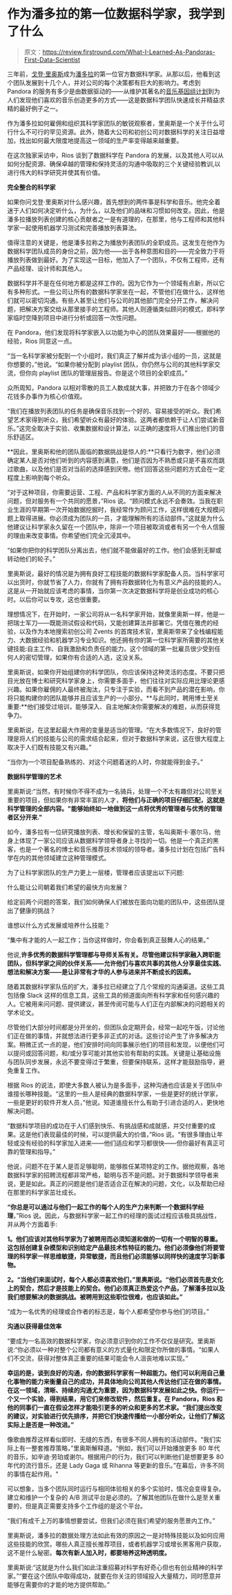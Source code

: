 # 作为潘多拉的第一位数据科学家，我学到了什么

> 原文：<https://review.firstround.com/What-I-Learned-As-Pandoras-First-Data-Scientist>

三年前，[戈登·里奥斯](https://www.linkedin.com/in/gordonrios "null")成为[潘多拉](http://www.pandora.com/ "null")的第一位官方数据科学家。从那以后，他看到这个团队发展到十几个人，并对公司的每个决策都有巨大的影响力。考虑到 Pandora 的服务有多少是由数据驱动的——从维护其著名的[音乐基因组计划](http://www.pandora.com/about/mgp "null")到为人们发现他们喜欢的音乐创造更多的方式——这是数据科学团队快速成长并精益求精的最好例子之一。

作为潘多拉如何雇佣和组织其科学家团队的敏锐观察者，里奥斯是一个关于什么可行什么不可行的罕见资源。此外，随着大公司和初创公司对数据科学的关注日益增加，找出如何最大限度地提高这一领域的生产率变得越来越重要。

在这次独家采访中，Rios 谈到了数据科学在 Pandora 的发展，以及其他人可以从如何分配资源、确保卓越的管理和保持灵活的沟通中吸取的三个关键经验教训,以进行伟大的科学研究并使其有价值。

**完全整合的科学家**

如果你问戈登·里奥斯对什么感兴趣，首先想到的两件事是科学和音乐。他完全着迷于人们如何决定听什么，为什么，以及他们的品味和习惯如何改变。因此，他是潘多拉播放列表创建的核心贡献者之一是有道理的，在那里，他与工程师和其他科学家一起使用机器学习测试和完善播放列表算法。

值得注意的关键是，他是潘多拉称之为播放列表团队的全职成员。这发生在他作为数据科学团队成员的身份之前，因为他——出于各种意图和目的——完全致力于将播放列表做到最好。为了实现这一目标，他加入了一个团队，不仅有工程师，还有产品经理、设计师和其他人。

数据科学并不是在任何地方都是这样工作的。因为它作为一个领域有点新，所以它有多种形式。一些公司让所有的数据科学家坐在一起，不管他们在做什么，这样他们就可以密切沟通。有些人甚至让他们与公司的其他部门完全分开工作，解决问题，把解决方案交给从那里接手的工程师。其他人则遵循类似顾问的模式，即科学家临时空降到项目中进行分析或回答一次性问题。

在 Pandora，他们发现将科学家嵌入以功能为中心的团队效果最好——根据他的经验，Rios 同意这一点。

“当一名科学家被分配到一个小组时，我们真正了解并成为该小组的一员，这就是你想要的，”他说。“如果你被分配到 playlist 团队，你仍然与公司的其他科学家交流，但你向 playlist 团队的管理层报告。你是这个项目的全职成员。”

众所周知，Pandora 以相对零散的员工人数成就大事，并把致力于在各个领域少花钱多办事作为核心价值观。

“我们在播放列表团队的任务是确保音乐找到一个好的、容易接受的听众。我们希望艺术家得到听众，我们希望听众有最好的体验。这两者都依赖于让人们尝试新音乐。”这完全取决于实验、收集数据和设计算法，以正确的速度将人们推出他们的音乐舒适区。

**因此，里奥斯和他的团队面临的数据挑战是惊人的:**只看行为数字，他们必须确定某人是否对他们听到的内容感到满意，他们是否因为不熟悉或只是不喜欢而跳过歌曲，以及他们是否对当前的选择感到厌倦。他们回答这些问题的方式会在一定程度上影响到每个听众。

“对于这种项目，你需要运营、工程、产品和科学家方面的人从不同的方面来解决问题，但对服务有一个共同的愿景，”Rios 说。“顾问模式永远不会奏效。当我在职业生涯的早期第一次开始数据挖掘时，我经常作为顾问工作，这样很难在大规模问题上取得进展。你必须成为团队的一员，才能理解所有的活动部件。”这就是为什么他建议让科学家永久留在一个团队中，除非一个项目被取消或者有另一个令人信服的理由来改变事情。你希望他们完全沉浸其中。

“如果你把你的科学团队分离出去，他们就不能做最好的工作。他们会感到无聊或转动他们的轮子。”

里奥斯说，最好的情况是为拥有良好工程技能的数据科学家配备人员。当科学家可以出货时，你就节省了人力，你就有了拥有将数据转化为有意义产品的技能的人。这是从一开始就应该考虑的事情，当你第一次决定数据科学将是创业成功的核心时。以后你可以专攻，这也很重要。

理想情况下，在开始时，一家公司将从一名科学家开始，就像里奥斯一样，他是一把瑞士军刀——既能测试假设和代码，又能创建算法并部署它。凭借在雅虎的经验，以及作为本地搜索初创公司 Zvents 的首席技术官，里奥斯带来了全栈编程能力、大数据经验和机器学习专业知识。他还拥有你的第一位科学家所需要的其他关键技能:自主工作、自我激励和负责任的能力。这个领域的第一批雇员很少受到任何人的密切管理，如果你有合适的人选，这没关系。

里奥斯说，如果你开始组建你的科学团队，你应该保持这种灵活的态度。不要只把目光放在博士和研究科学家身上，你需要多面手，他们往往对实际应用比理论更感兴趣。如果你雇佣的人最终被淘汰，只专注于实验，而看不到产品的潜在影响，你将只能构建你的团队能够并且应该生产的一小部分。**与此同时，聘用博士至关重要:**他们接受过培训，能够深入、自主地解决你需要解决的难题，从而获得竞争力。

里奥斯说，在这里起最大作用的变量是适当的管理。“在大多数情况下，良好的管理是将人们的技能与公司的需求结合起来，但对于数据科学来说，这在很大程度上取决于人们既有技能又有兴趣。”

“当你为一个项目配备熟练的、对这个问题着迷的人时，你就能得到金子。”

**数据科学管理的艺术**

里奥斯说:“当然，有时候你不得不成为一名骑兵，处理一个不太有趣但对公司至关重要的项目，但如果你有非常丰富的人才，**将他们与正确的项目仔细匹配，这就是科学管理的全部内容。"能够始终如一地做到这一点将优秀的管理者与优秀的管理者区分开来."**

如今，潘多拉有一位研究播放列表、增长和保留的主管，名叫奥斯卡·塞尔马，他身上体现了一家公司应该从数据科学领导者身上寻找的一切。他是一个真正的黑客，也是一个著名的博士和音乐推荐技术领域的领导者。潘多拉计划在包括广告科学在内的其他领域建立这种管理模式。

为了让科学家团队的生产力更上一层楼，管理者应该提出以下问题:

什么能让公司朝着我们希望的最快方向发展？

给定前两个问题的答案，我们如何确保人们被放在面向功能的团队中，这些团队提出了健康的挑战？

谁想以什么方式发展或培养什么技能？

“集中有才能的人一起工作；当你这样做时，你会看到真正鼓舞人心的结果。”

他说,**许多优秀的数据科学管理都与导师关系有关。尽管他建议科学家融入跨职能团队，但科学家之间的伙伴关系——允许他们与喜欢共事的其他人分享最佳实践、想法和解决方案——是让非常有才华的人参与进来并不断成长的因素。**

随着其数据科学家队伍的扩大，潘多拉已经建立了几个常规的沟通渠道。这些工具包括像 Slack 这样的信息工具，这些工具的频道面向所有科学家和任何感兴趣的人。它被用来问问题、提供建议，甚至传阅可能与人们正在内部解决的问题相关的学术论文。

尽管他们大部分时间都是分开坐的，但团队会定期开会，经常一起吃午饭，讨论他们正在做的事情，并就想法进行更多非正式的对话。这些讨论产生了许多解决方案。稍微正式一点的是，他们安排时间向同事展示他们的项目和发现，以便他们可以提问或回答问题，和/或分享可能对其他实验有帮助的实践。关键是让基础设施与团队同步发展，永远不要变得过于繁重，但要保持联系，这样才能鼓励指导，避免重复工作。

根据 Rios 的说法，即使大多数人被认为是多面手，这种沟通也应该是关于团队中谁擅长哪种技能。“这里的一些人是经典的数据科学家，一些是更好的统计学家，一些是更好的软件开发人员，”他说。知道谁擅长什么有助于引进合适的人，更快地解决问题。

“数据科学项目的成功在于人们感到快乐、有挑战感和成就感，并交付重要的成果。这是他们表现最佳的时候，可以提供最大的价值，”Rios 说。“有很多理由让年轻或没有经验的科学家加入进来——他们适应和学习都很快——但你最好有真正可靠的管理和指导。”

他说，问题不在于某人是否足够聪明，能够胜任某项特定的工作。据他观察，各地数据科学家的招聘流程都非常严格，聪明与否不是问题。对于数据科学领导者来说，更是如此。真正的问题是他们是否适合正在解决的问题，文化，以及帮助已经在那里的科学家茁壮成长。

**“你总是可以通过与他们一起工作的每个人的生产力来判断一个数据科学经理**，”Rios 说。因此，与数据科学家一起工作的经理的面试过程应该极具挑战性，并从两个方面着手:

**1。他们应该对其他科学家为了被聘用而必须知道和做的一切有一个明智的尊重。这包括创建复杂模型和识别给定产品最技术性特征的能力。他们必须像他们将要管理的科学家一样思维敏捷，异常敏捷，而且他们必须能够以同样快的速度学习新事物。**

**2。“当他们来面试时，每个人都必须喜欢他们，”里奥斯说。“他们必须首先是文化上的契合，然后才是技能上的契合。他们必须真正热爱这个产品，了解潘多拉以及我们想要解决的数据挑战。被聘用到这些职位很难，也应该如此。”**

“成为一名优秀的经理或合作者的标志是，每个人都希望你参与他们的项目。”

**沟通以获得最佳效率**

“要成为一名高效的数据科学家，你必须意识到你的工作不仅仅是研究。里奥斯说:“你必须以一种对整个公司都有意义的方式量化和限定你所做的事情。“如果人们不交流，获得对整体真正重要的结果可能会令人沮丧地难以实现。”

**幸运的是，谈到良好的沟通，你的数据科学家有一种超能力。他们可以利用自己量化事物的能力来衡量自己的成功，并具体地向公司其他人传达他们正在做的事情。在这一领域，清晰、持续的沟通尤为重要，因为数据科学发展如此之快。你运行一个又一个实验，得到结果，用它们来修改软件，然后重复。在 Pandora，Rios 和他的同事们一直在假设怎样才能吸引更多的听众和更多的艺术家。“我们提出改变的建议，对实验进行优先排序，并把它们快速传播给一小部分听众，让他们了解这实际上是否是一种改进。”**

像歌曲推荐这样看似即时、无缝的东西，有很多不同人拥有的活动部件。“我们实际上有一整套推荐策略，”里奥斯解释道。“例如，我们可以开始播放更多 80 年代的音乐，如辛迪·劳珀或谢尔。根据用户的行为，我们可以判断他们是想要更多 80 年代的流行音乐，还是 Lady Gaga 或 Rihanna 等更新的音乐。”在幕后，许多不同的事情在起作用。"

可以想象，当多个团队同时运行与相同体验相关的多个实验时，情况会变得复杂。建立和维护一个复杂的 A/B 测试平台是必须的。了解其他团队在做什么是至关重要的，但是真正需要支持多个工作组的是这个平台。

“我们有成千上万的事情想要尝试，但我们必须在我们希望的服务愿景内工作。”

里奥斯说，潘多拉的数据处理方法如此有效的原因之一是对特殊技能以及如何应用这些技能的欣赏。哪些人真正擅长推荐项目，或者机器学习或增长黑客用户获取，这不是什么秘密。**每次有新人加入时，都要培养这种透明度。**

里奥斯说:“这就是为什么我们如此注重招募对科学有好奇心但也有创业精神的科学家。”“要在这个团队中取得成功，就要在你关注的领域投入大量精力，同时愿意并能够在需要你的才能的地方提供帮助。”
